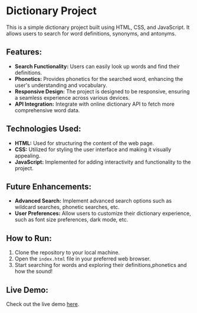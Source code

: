 # Dictionary Project

This is a simple dictionary project built using HTML, CSS, and JavaScript. It allows users to search for word definitions, synonyms, and antonyms.

## Features:
- **Search Functionality:** Users can easily look up words and find their definitions.
- **Phonetics:** Provides phonetics for the searched word, enhancing the user's understanding and vocabulary.
- **Responsive Design:** The project is designed to be responsive, ensuring a seamless experience across various devices.
- **API Integration:** Integrate with online dictionary API to fetch more comprehensive word data.

## Technologies Used:
- **HTML:** Used for structuring the content of the web page.
- **CSS:** Utilized for styling the user interface and making it visually appealing.
- **JavaScript:** Implemented for adding interactivity and functionality to the project.

## Future Enhancements:
- **Advanced Search:** Implement advanced search options such as wildcard searches, phonetic searches, etc.
- **User Preferences:** Allow users to customize their dictionary experience, such as font size preferences, dark mode, etc.

## How to Run:
1. Clone the repository to your local machine.
2. Open the `index.html` file in your preferred web browser.
3. Start searching for words and exploring their definitions,phonetics and how the sound!

## Live Demo:
Check out the live demo [here](https://dictionary-smith.netlify.app/).
